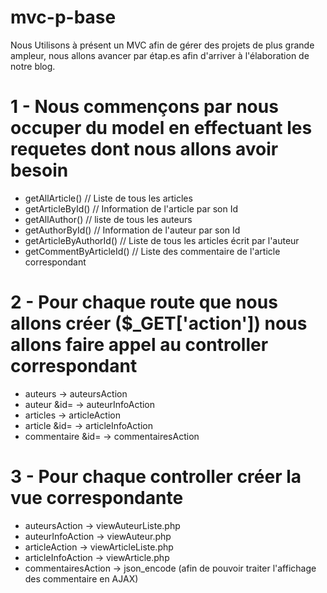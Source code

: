 # mvc-p-base

Nous Utilisons à présent un MVC afin de gérer des projets de plus grande ampleur, nous allons avancer par étap.es afin d'arriver à l'élaboration de notre blog.

# 1 - Nous commençons par nous occuper du model en effectuant les requetes dont nous allons avoir besoin 
  - getAllArticle() // Liste de tous les articles 
  - getArticleById() // Information de l'article par son Id
  - getAllAuthor() // liste de tous les auteurs 
  - getAuthorById() // Information de l'auteur par son Id 
  - getArticleByAuthorId() // Liste de tous les articles écrit par l'auteur 
  - getCommentByArticleId() // Liste des commentaire de l'article correspondant
  
# 2 - Pour chaque route que nous allons créer ($_GET['action']) nous allons faire appel au controller correspondant
  - auteurs           -> auteursAction
  - auteur &id=       -> auteurInfoAction
  - articles          -> articleAction
  - article &id=      -> articleInfoAction
  - commentaire &id=  -> commentairesAction
  
# 3 - Pour chaque controller créer la vue correspondante 
  - auteursAction       -> viewAuteurListe.php
  - auteurInfoAction    -> viewAuteur.php
  - articleAction       -> viewArticleListe.php
  - articleInfoAction   -> viewArticle.php
  - commentairesAction  -> json_encode (afin de pouvoir traiter l'affichage des commentaire en AJAX)
  
  
